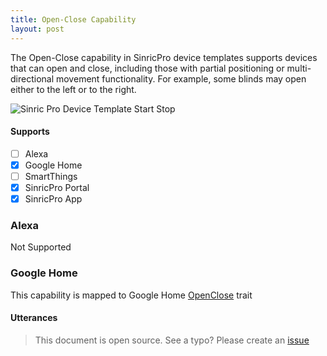 ```yaml
---
title: Open-Close Capability
layout: post
---
```


The Open-Close capability in SinricPro device templates supports devices that can open and close, including those with partial positioning or multi-directional movement functionality. For example, some blinds may open either to the left or to the right.

![Sinric Pro Device Template Start Stop](https://help.sinric.pro/public/img/device-templates-open-close.png)

#### Supports
- [ ] Alexa
- [x] Google Home
- [ ] SmartThings
- [x] SinricPro Portal
- [x] SinricPro App

### Alexa
Not Supported 

### Google Home
This capability is mapped to Google Home [OpenClose](https://developers.home.google.com/cloud-to-cloud/traits/openclose) trait

#### Utterances
> This document is open source. See a typo? Please create an [issue](https://github.com/sinricpro/help-docs)
